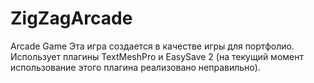 # ZigZagArcade
Arcade Game
Эта игра создается в качестве игры для портфолио.
Использует плагины TextMeshPro и EasySave 2 (на текущий момент использование этого плагина реализовано неправильно).
